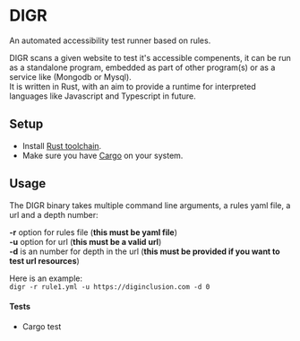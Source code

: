 # DIGR
An automated accessibility test runner based on rules.

DIGR scans a given website to test it's accessible compenents, it can be run as a standalone program, embedded as part of other program(s) or as a service like (Mongodb or Mysql).\
It is written in Rust, with an aim to provide a runtime for interpreted languages like Javascript and Typescript in future.

## Setup
* Install [Rust toolchain](https://www.rust-lang.org/tools/install).
* Make sure you have [Cargo](https://doc.rust-lang.org/cargo/) on your system.


## Usage
The DIGR binary takes multiple command line arguments, a rules yaml file, a url and a depth number:

**-r** option for rules file (__this must be yaml file__)\
**-u** option for url (__this must be a valid url__)\
**-d** is an number for depth in the url (__this must be provided if you want to test url resources__)

Here is an example:\
`digr -r rule1.yml -u https://diginclusion.com -d 0`


#### Tests
* Cargo test



